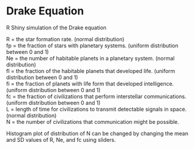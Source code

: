 # Drake Equation
R Shiny simulation of the Drake equation

R = the star formation rate. (normal distribution) <br />
fp = the fraction of stars with planetary systems. (uniform distribution between 0 and 1) <br />
Ne = the number of habitable planets in a planetary system. (normal distribution) <br />
fl = the fraction of the habitable planets that developed life. (uniform distribution between 0 and 1) <br />
fi = the fraction of planets with life form that developed intelligence. (uniform distribution between 0 and 1) <br />
fc = the fraction of civilizations that perform interstellar communications. (uniform distribution between 0 and 1) <br />
L = length of time for civilizations to transmit detectable signals in space. (normal distribution) <br />
N = the number of civilizations that communication might be possible. <br />

Histogram plot of distribution of N can be changed by changing the mean and SD values of R, Ne, and fc using sliders.
